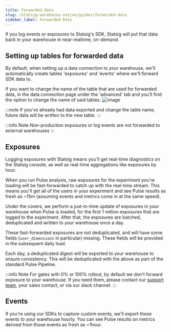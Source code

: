 ```yaml
---
title: Forwarded Data
slug: /statsig-warehouse-native/guides/forwarded-data
sidebar_label: Forwarded Data
---
```


If you log events or exposures to Statsig's SDK, Statsig will put that data back in your warehouse in near-realtime, on-demand.

## Setting up tables for forwarded data

By default, when setting up a data connection to your warehouse, we'll automatically create tables 'exposures' and 'events' where we'll forward SDK data to.

If you want to change the name of the table that are used for forwarded data, in the data connection page under the 'advanced' tab and you'll find the option to change the name of said tables.
![image](/img/forwarded_data_tables.png)

:::note
If you've already had data exported and change the table name, future data will be written to the new table.
::: 

:::info Note
Non-production exposures or log events are not forwarded to external warehouses
:::


## Exposures

Logging exposures with Statsig means you'll get real-time diagnostics on the Statsig console, as well as real-time aggregations like exposures by hour.

When you run Pulse analysis, raw exposures for the experiment you're loading will be fast-forwarded to catch up with the real-time stream. This means you'll get all of the users in your experiment and see Pulse results as fresh as ~15m (assuming events and metrics come in at the same speed).

Under the covers, we perform a just-in-time update of exposures in your warehouse when Pulse is loaded, for the first 1 million exposures that are logged to the experiment. After that, the exposures are batched, deduplicated and written to your warehouse once a day.

These fast-forwarded exposures are not deduplicated, and will have some fields (`user_dimensions` in particular) missing. These fields will be provided in the subsequent daily load.

Each day, a deduplicated digest will be exported to your warehouse to ensure consistency. This will be deduplicated with the above as part of the standard Pulse Pipeline.

:::info Note
For gates with 0% or 100% rollout, by default we don't forward exposure to your warehouse. If you need them, please contact our [support team](mailto:support@statsig.com), your sales contact, or via our slack channel.
:::

## Events

If you're using our SDKs to capture custom events, we'll export these events to your warehouse hourly. You can see Pulse results on metrics derived from those events as fresh as ~1hour.
